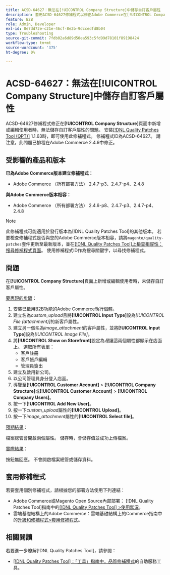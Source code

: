 ```yaml
---
title: ACSD-64627：無法在[!UICONTROL Company Structure]中儲存自訂客戶屬性
description: 套用ACSD-64627修補程式以修正Adobe Commerce在[!UICONTROL Company Structure]內新增或編輯使用者時無法儲存自訂客戶屬性的問題。
feature: B2B
role: Admin, Developer
exl-id: 8e7dd72e-c21e-46cf-8e2b-9dccedfd8b04
type: Troubleshooting
source-git-commit: 7fdb02a6d89d50ea593c5fd99d78101f89198424
workflow-type: tm+mt
source-wordcount: '375'
ht-degree: 0%

---
```


# ACSD-64627：無法在[!UICONTROL Company Structure]中儲存自訂客戶屬性

ACSD-64627修補程式修正在&#x200B;**[!UICONTROL Company Structure]**&#x200B;頁面中新增或編輯使用者時，無法儲存自訂客戶屬性的問題。 安裝[[!DNL Quality Patches Tool (QPT)]](/help/tools/quality-patches-tool/quality-patches-tool-to-self-serve-quality-patches.md) 1.1.63時，即可使用此修補程式。 修補程式ID為ACSD-64627。 請注意，此問題已排程在Adobe Commerce 2.4.9中修正。

## 受影響的產品和版本

**已為Adobe Commerce版本建立修補程式：**

* Adobe Commerce （所有部署方法） 2.4.7-p3、2.4.7-p4、2.4.8

**與Adobe Commerce版本相容：**

* Adobe Commerce （所有部署方法） 2.4.6-p8、2.4.7-p3、2.4.7-p4、2.4.8

>[!NOTE]
>
>此修補程式可能適用於發行版本為[!DNL Quality Patches Tool]的其他版本。 若要檢查修補程式是否與您的Adobe Commerce版本相容，請將`magento/quality-patches`套件更新至最新版本，並在[[!DNL Quality Patches Tool]上檢查相容性：搜尋修補程式頁面](https://experienceleague.adobe.com/tools/commerce-quality-patches/index.html)。 使用修補程式ID作為搜尋關鍵字，以尋找修補程式。

## 問題

在&#x200B;**[!UICONTROL Company Structure]**&#x200B;頁面上新增或編輯使用者時，未儲存自訂客戶屬性。

<u>要再現的步驟</u>：

1. 安裝已啟用B2B功能的Adobe Commerce執行個體。
1. 建立名為&#x200B;*custom_upload*&#x200B;且將&#x200B;**[!UICONTROL Input Type]**&#x200B;設為&#x200B;*[!UICONTROL File (attachment)]*&#x200B;的新客戶屬性。
1. 建立另一個名為&#x200B;*image_attachment*&#x200B;的客戶屬性，並將&#x200B;**[!UICONTROL Input Type]**&#x200B;設為&#x200B;*[!UICONTROL Image File]*。
1. 將&#x200B;**[!UICONTROL Show on Storefront]**&#x200B;設定為&#x200B;*是*&#x200B;讓這兩個屬性都顯示在店面上。 選取所有表單：
   * 客戶註冊
   * 客戶帳戶編輯
   * 管理員簽出
1. 建立及啟用新公司。
1. 以公司管理員身分登入店面。
1. 導覽至&#x200B;**[!UICONTROL Customer Account]** > **[!UICONTROL Company Structure]**&#x200B;或&#x200B;**[!UICONTROL Customer Account]** > **[!UICONTROL Company Users]**。
1. 按一下&#x200B;**[!UICONTROL Add New User]**。
1. 按一下&#x200B;*custom_upload*&#x200B;屬性的&#x200B;**[!UICONTROL Upload]**。
1. 按一下&#x200B;*image_attachment*&#x200B;屬性的&#x200B;**[!UICONTROL Select file]**。

<u>預期結果</u>：

檔案總管會開啟兩個屬性。 儲存時，會儲存值並成功上傳檔案。

<u>實際結果</u>：

按鈕無回應。 不會開啟檔案總管或儲存資料。

## 套用修補程式

若要套用個別修補程式，請根據您的部署方法使用下列連結：

* Adobe Commerce或Magento Open Source內部部署： [!DNL Quality Patches Tool]指南中的[[!DNL Quality Patches Tool] >使用狀況](/help/tools/quality-patches-tool/usage.md)。
* 雲端基礎結構上的Adobe Commerce：雲端基礎結構上的Commerce指南中的[升級和修補程式>套用修補程式](https://experienceleague.adobe.com/docs/commerce-cloud-service/user-guide/develop/upgrade/apply-patches.html)。

## 相關閱讀

若要進一步瞭解[!DNL Quality Patches Tool]，請參閱：

* [[!DNL Quality Patches Tool]：「工具」指南中，品質修補程式](/help/tools/quality-patches-tool/quality-patches-tool-to-self-serve-quality-patches.md)的自助服務工具。
